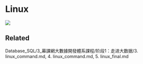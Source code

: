 
# Linux     

![](top50_linux.jpg)        



## Related     
Database_SQL/3_幕課網大數據開發體系課程/阶段1：走进大数据/3. linux_command.md, 4. linux_command.md, 5. linux_final.md           
